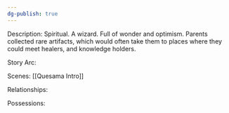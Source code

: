 ```yaml
---
dg-publish: true
---
```

Description:
Spiritual. A wizard. Full of wonder and optimism. Parents collected rare artifacts, which would often take them to places where they could meet healers, and knowledge holders.


Story Arc:

Scenes:
[[Quesama Intro]]

Relationships:

Possessions: